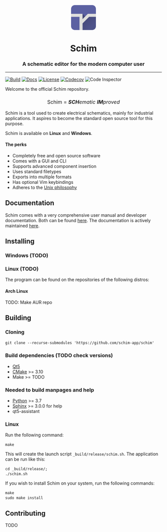 <div align="center">
    <img alt="schim logo" src="res/img/icon.svg" width="80px" />
    <h1>Schim</h1>
    <h3>A schematic editor for the modern computer user</h3>
</div>

---

[![Build](https://github.com/schim-app/schim/actions/workflows/build.yml/badge.svg)](https://github.com/schim-app/schim/actions/workflows/build.yml)
[![Docs](https://img.shields.io/readthedocs/schim?color=blue&label=Docs)](https://schim.rtfd.io)
[![License](https://img.shields.io/badge/License-GPL%203-blueviolet)](./LICENSE)
[![Codecov](https://codecov.io/gh/schim-app/schim/branch/master/graph/badge.svg?token=16GCZYF7IK)](https://codecov.io/gh/schim-app/schim)
![Code Inspector](https://www.code-inspector.com/project/19920/score/svg)

Welcome to the official Schim repository.

<div align="center">
<h3 style="font-weight:normal"> Schim = <i><b>SCH</b>ematic <b>IM</b>proved</i> </h3>
</div>

Schim is a tool used to create electrical schematics, mainly for industrial
applications. It aspires to become the standard open source tool for this
purpose.

Schim is available on **Linux** and **Windows**.

#### The perks

* Completely free and open source software
* Comes with a GUI and CLI
* Supports advanced component insertion
* Uses standard filetypes
* Exports into multiple formats
* Has optional Vim keybindings
* Adheres to the [Unix philosophy](https://en.wikipedia.org/wiki/Unix_philosophy)

## Documentation

Schim comes with a very comprehensive user manual and developer documentation.
Both can be found [here](https://schim.rtfd.io). The documentation is actively
maintained [here](https://github.com/schim-app/schim-doc).

## Installing

### Windows (TODO)

### Linux (TODO)

The program can be found on the repositories of the following distros:

#### Arch Linux

TODO: Make AUR repo

## Building

### Cloning

```shell
git clone --recurse-submodules 'https://github.com/schim-app/schim'
```

### Build dependencies (TODO check versions)

* [Qt5](https://www.qt.io/)
* [CMake](https://cmake.org/) >= 3.10
* Make >= TODO

### Needed to build manpages and help

* [Python](https://python.org) >= 3.7
* [Sphinx](https://www.sphinx-doc.org/en/master/usage/installation.html) >= 3.0.0 for help
* qt5-assistant

### Linux

Run the following command:

```shell
make
```

This will create the launch script `_build/release/schim.sh`. The
application can be run like this:

```shell
cd _build/release/;
./schim.sh
```

If you wish to install Schim on your system, run the following commands:

```shell
make
sudo make install
```

## Contributing
TODO
